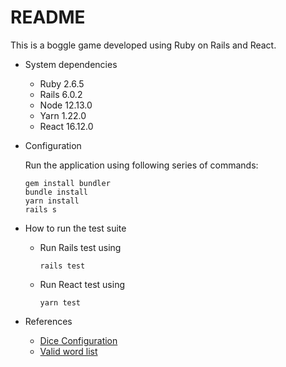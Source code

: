 # README

This is a boggle game developed using Ruby on Rails and React.

* System dependencies
    * Ruby 2.6.5
    * Rails 6.0.2
    * Node 12.13.0
    * Yarn 1.22.0
    * React 16.12.0

* Configuration

    Run the application using following series of commands:

    ```
    gem install bundler
    bundle install
    yarn install
    rails s
    ```

* How to run the test suite
    * Run Rails test using
        ```
        rails test
        ```
    * Run React test using
        ```
        yarn test
        ```

* References
    * [Dice Configuration](http://www.bananagrammer.com/2013/10/the-boggle-cube-redesign-and-its-effect.html)
    * [Valid word list](https://github.com/lorenbrichter/Words/blob/master/Words/en.txt)
